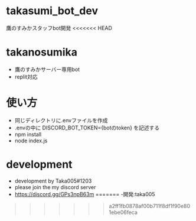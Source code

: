 # takasumi_bot_dev
鷹のすみかスタッフbot開発
<<<<<<< HEAD
# takanosumika
- 鷹のすみかサーバー専用bot
- replit対応
# 使い方
- 同じディレクトリに.envファイルを作成
- .envの中に DISCORD_BOT_TOKEN={botのtoken} を記述する
- npm install
- node index.js
# development
- development by Taka005#1203
- please join the my discord server
- https://discord.gg/GPs3npB63m
=======
-開発:taka005
>>>>>>> a2ff1fb0878af00b711f8df1f90e801ebe06feca
